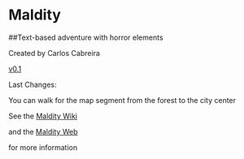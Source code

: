 # Maldity
##Text-based adventure with horror elements

Created by Carlos Cabreira

[v0.1](https://github.com/carcasanchez/Maldity/releases)


Last Changes: 

You can walk for the map segment from the forest to the city center


See the [Maldity Wiki](https://github.com/carcasanchez/Maldity/wiki/Maldity:-Sea's-silence)

and the [Maldity Web](http://carcasanchez.github.io/Maldity)

for more information
